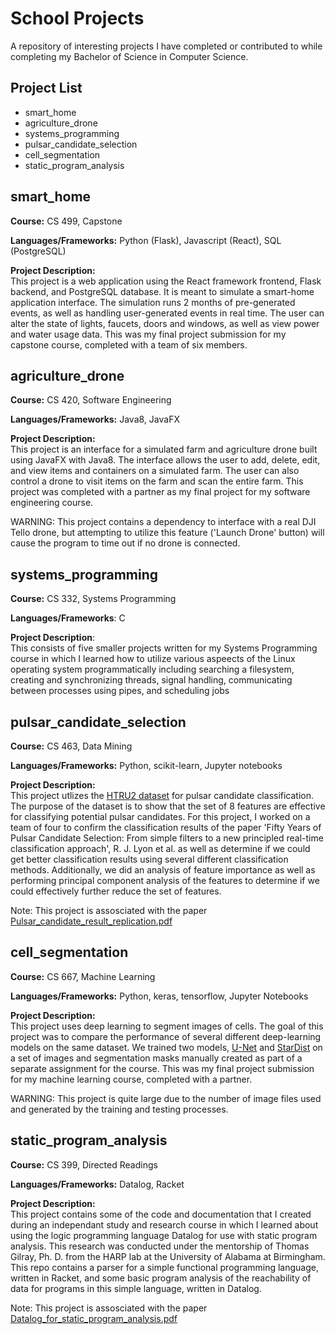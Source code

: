 # School Projects

A repository of interesting projects I have completed or contributed to while completing my Bachelor of Science in Computer Science.

## Project List

- smart_home
- agriculture_drone
- systems_programming
- pulsar_candidate_selection
- cell_segmentation
- static_program_analysis

## smart_home

**Course:** CS 499, Capstone

**Languages/Frameworks:** Python (Flask), Javascript (React), SQL (PostgreSQL)

**Project Description:**  
This project is a web application using the React framework frontend, Flask backend, and PostgreSQL database.
It is meant to simulate a smart-home application interface.
The simulation runs 2 months of pre-generated events, as well as handling user-generated events in real time.
The user can alter the state of lights, faucets, doors and windows, as well as view power and water usage data.
This was my final project submission for my capstone course, completed with a team of six members.

## agriculture_drone

**Course:** CS 420, Software Engineering

**Languages/Frameworks:** Java8, JavaFX

**Project Description:**  
This project is an interface for a simulated farm and agriculture drone built using JavaFX with Java8.
The interface allows the user to add, delete, edit, and view items and containers on a simulated farm.
The user can also control a drone to visit items on the farm and scan the entire farm.
This project was completed with a partner as my final project for my software engineering course.

WARNING: This project contains a dependency to interface with a real DJI Tello drone, but attempting
to utilize this feature ('Launch Drone' button) will cause the program to time out if no drone is connected.

## systems_programming

**Course:** CS 332, Systems Programming

**Languages/Frameworks**: C

**Project Description**:  
This consists of five smaller projects written for my Systems Programming course
in which I learned how to utilize various aspeects of the Linux operating system
programmatically including searching a filesystem,
creating and synchronizing threads,
signal handling,
communicating between processes using pipes, and
scheduling jobs

## pulsar_candidate_selection

**Course:** CS 463, Data Mining

**Languages/Frameworks:** Python, scikit-learn, Jupyter notebooks

**Project Description:**  
This project utlizes the [HTRU2 dataset](https://archive.ics.uci.edu/ml/datasets/HTRU2) for pulsar candidate classification.
The purpose of the dataset is to show that the set of 8 features are effective for classifying potential pulsar candidates.
For this project, I worked on a team of four to confirm the classification results of the paper
'Fifty Years of Pulsar Candidate Selection: From simple filters to a new principled real-time classification approach', R. J. Lyon et al.
as well as determine if we could get better classification results using several different classification methods.
Additionally, we did an analysis of feature importance as well as performing principal component analysis of the features
to determine if we could effectively further reduce the set of features.

Note: This project is assosciated with the paper [Pulsar_candidate_result_replication.pdf](https://github.com/laurthompson0/papers/blob/main/Pulsar_candidate_result_replication.pdf)

## cell_segmentation

**Course:** CS 667, Machine Learning

**Languages/Frameworks:** Python, keras, tensorflow, Jupyter Notebooks

**Project Description:**  
This project uses deep learning to segment images of cells.
The goal of this project was to compare the performance of several different deep-learning models on the same dataset.
We trained two models, [U-Net](https://paperswithcode.com/paper/u-net-convolutional-networks-for-biomedical) and 
[StarDist](https://paperswithcode.com/paper/cell-detection-with-star-convex-polygons)
on a set of images and segmentation masks manually created as part of a separate assignment for the course.
This was my final project submission for my machine learning course, completed with a partner.

WARNING: This project is quite large due to the number of image files used and generated by the training and testing processes.

## static_program_analysis

**Course:** CS 399, Directed Readings

**Languages/Frameworks:** Datalog, Racket

**Project Description:**  
This project contains some of the code and documentation that I created during an
independant study and research course in which I learned about using the logic
programming language Datalog for use with static program analysis. This research
was conducted under the mentorship of Thomas Gilray, Ph. D. from the HARP lab
at the University of Alabama at Birmingham. This repo contains a parser
for a simple functional programming language, written in Racket, and
some basic program analysis of the reachability of data for programs
in this simple language, written in Datalog.

Note: This project is assosciated with the paper [Datalog_for_static_program_analysis.pdf](https://github.com/laurthompson0/papers/blob/main/Datalog_for_static_program_analysis.pdf)
